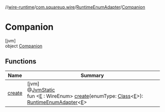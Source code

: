 //[wire-runtime](../../../../index.md)/[com.squareup.wire](../../index.md)/[RuntimeEnumAdapter](../index.md)/[Companion](index.md)

# Companion

[jvm]\
object [Companion](index.md)

## Functions

| Name | Summary |
|---|---|
| [create](create.md) | [jvm]<br>@[JvmStatic](https://kotlinlang.org/api/latest/jvm/stdlib/kotlin.jvm/-jvm-static/index.html)<br>fun &lt;[E](create.md) : WireEnum&gt; [create](create.md)(enumType: [Class](https://docs.oracle.com/javase/8/docs/api/java/lang/Class.html)&lt;[E](create.md)&gt;): [RuntimeEnumAdapter](../index.md)&lt;[E](create.md)&gt; |
